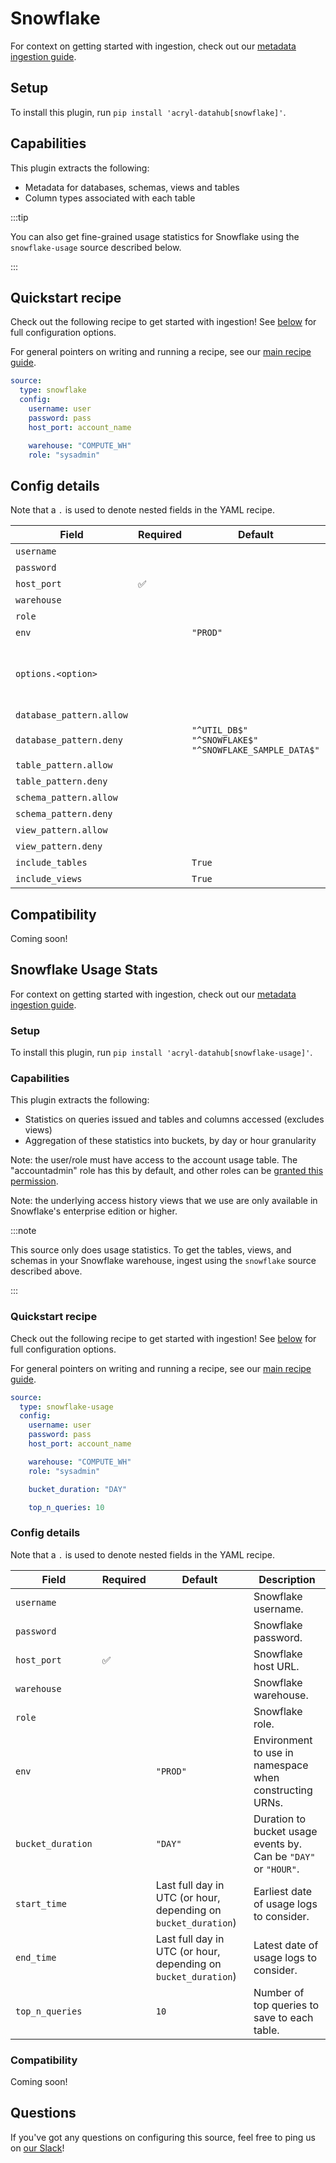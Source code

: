 # Snowflake

For context on getting started with ingestion, check out our [metadata ingestion guide](../README.md).

## Setup

To install this plugin, run `pip install 'acryl-datahub[snowflake]'`.

## Capabilities

This plugin extracts the following:

- Metadata for databases, schemas, views and tables
- Column types associated with each table

:::tip

You can also get fine-grained usage statistics for Snowflake using the `snowflake-usage` source described below.

:::

## Quickstart recipe

Check out the following recipe to get started with ingestion! See [below](#config-details) for full configuration options.

For general pointers on writing and running a recipe, see our [main recipe guide](../README.md#recipes).

```yml
source:
  type: snowflake
  config:
    username: user
    password: pass
    host_port: account_name

    warehouse: "COMPUTE_WH"
    role: "sysadmin"
```

## Config details

Note that a `.` is used to denote nested fields in the YAML recipe.

| Field                    | Required | Default                                                              | Description                                                                                                                                                                             |
| ------------------------ | -------- | -------------------------------------------------------------------- | --------------------------------------------------------------------------------------------------------------------------------------------------------------------------------------- |
| `username`               |          |                                                                      | Snowflake username.                                                                                                                                                                     |
| `password`               |          |                                                                      | Snowflake password.                                                                                                                                                                     |
| `host_port`              | ✅       |                                                                      | Snowflake host URL.                                                                                                                                                                     |
| `warehouse`              |          |                                                                      | Snowflake warehouse.                                                                                                                                                                    |
| `role`                   |          |                                                                      | Snowflake role.                                                                                                                                                                         |
| `env`                    |          | `"PROD"`                                                             | Environment to use in namespace when constructing URNs.                                                                                                                                 |
| `options.<option>`       |          |                                                                      | Any options specified here will be passed to SQLAlchemy's `create_engine` as kwargs.<br />See https://docs.sqlalchemy.org/en/14/core/engines.html#sqlalchemy.create_engine for details. |
| `database_pattern.allow` |          |                                                                      | Regex pattern for databases to include in ingestion.                                                                                                                                    |
| `database_pattern.deny`  |          | `"^UTIL_DB$" `<br />`"^SNOWFLAKE$"`<br />`"^SNOWFLAKE_SAMPLE_DATA$"` | Regex pattern for databases to exclude from ingestion.                                                                                                                                  |
| `table_pattern.allow`    |          |                                                                      | Regex pattern for tables to include in ingestion.                                                                                                                                       |
| `table_pattern.deny`     |          |                                                                      | Regex pattern for tables to exclude from ingestion.                                                                                                                                     |
| `schema_pattern.allow`   |          |                                                                      | Regex pattern for schemas to include in ingestion.                                                                                                                                      |
| `schema_pattern.deny`    |          |                                                                      | Regex pattern for schemas to exclude from ingestion.                                                                                                                                    |
| `view_pattern.allow`     |          |                                                                      | Regex pattern for views to include in ingestion.                                                                                                                                        |
| `view_pattern.deny`      |          |                                                                      | Regex pattern for views to exclude from ingestion.                                                                                                                                      |
| `include_tables`         |          | `True`                                                               | Whether tables should be ingested.                                                                                                                                                      |
| `include_views`          |          | `True`                                                               | Whether views should be ingested.                                                                                                                                                       |

## Compatibility

Coming soon!

## Snowflake Usage Stats

For context on getting started with ingestion, check out our [metadata ingestion guide](../README.md).

### Setup

To install this plugin, run `pip install 'acryl-datahub[snowflake-usage]'`.

### Capabilities

This plugin extracts the following:

- Statistics on queries issued and tables and columns accessed (excludes views)
- Aggregation of these statistics into buckets, by day or hour granularity

Note: the user/role must have access to the account usage table. The "accountadmin" role has this by default, and other roles can be [granted this permission](https://docs.snowflake.com/en/sql-reference/account-usage.html#enabling-account-usage-for-other-roles).

Note: the underlying access history views that we use are only available in Snowflake's enterprise edition or higher.

:::note

This source only does usage statistics. To get the tables, views, and schemas in your Snowflake warehouse, ingest using the `snowflake` source described above.

:::

### Quickstart recipe

Check out the following recipe to get started with ingestion! See [below](#config-details) for full configuration options.

For general pointers on writing and running a recipe, see our [main recipe guide](../README.md#recipes).

```yml
source:
  type: snowflake-usage
  config:
    username: user
    password: pass
    host_port: account_name

    warehouse: "COMPUTE_WH"
    role: "sysadmin"

    bucket_duration: "DAY"

    top_n_queries: 10
```

### Config details

Note that a `.` is used to denote nested fields in the YAML recipe.

| Field             | Required | Default                                                        | Description                                                     |
| ----------------- | -------- | -------------------------------------------------------------- | --------------------------------------------------------------- |
| `username`        |          |                                                                | Snowflake username.                                             |
| `password`        |          |                                                                | Snowflake password.                                             |
| `host_port`       | ✅       |                                                                | Snowflake host URL.                                             |
| `warehouse`       |          |                                                                | Snowflake warehouse.                                            |
| `role`            |          |                                                                | Snowflake role.                                                 |
| `env`             |          | `"PROD"`                                                       | Environment to use in namespace when constructing URNs.         |
| `bucket_duration` |          | `"DAY"`                                                        | Duration to bucket usage events by. Can be `"DAY"` or `"HOUR"`. |
| `start_time`      |          | Last full day in UTC (or hour, depending on `bucket_duration`) | Earliest date of usage logs to consider.                        |
| `end_time`        |          | Last full day in UTC (or hour, depending on `bucket_duration`) | Latest date of usage logs to consider.                          |
| `top_n_queries`   |          | `10`                                                           | Number of top queries to save to each table.                    |

### Compatibility

Coming soon!

## Questions

If you've got any questions on configuring this source, feel free to ping us on [our Slack](https://slack.datahubproject.io/)!
